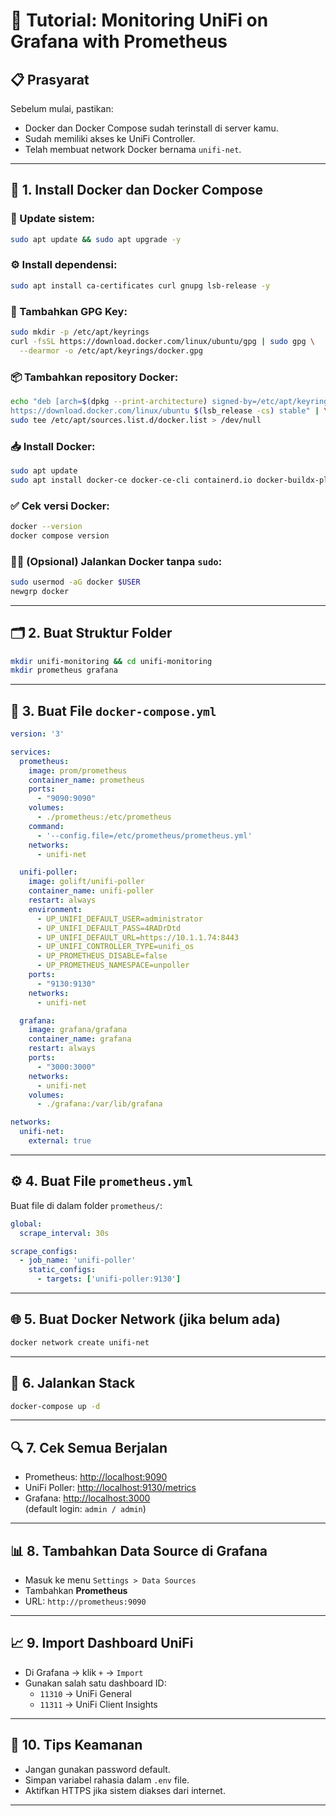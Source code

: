 # 📘 Tutorial: Monitoring UniFi on Grafana with Prometheus 

## 📋 Prasyarat
Sebelum mulai, pastikan:
- Docker dan Docker Compose sudah terinstall di server kamu.
- Sudah memiliki akses ke UniFi Controller.
- Telah membuat network Docker bernama `unifi-net`.

---

## 🐳 1. Install Docker dan Docker Compose

### 🔄 Update sistem:
```bash
sudo apt update && sudo apt upgrade -y
```

### ⚙️ Install dependensi:
```bash
sudo apt install ca-certificates curl gnupg lsb-release -y
```

### 🔐 Tambahkan GPG Key:
```bash
sudo mkdir -p /etc/apt/keyrings
curl -fsSL https://download.docker.com/linux/ubuntu/gpg | sudo gpg \
  --dearmor -o /etc/apt/keyrings/docker.gpg
```

### 📦 Tambahkan repository Docker:
```bash
echo "deb [arch=$(dpkg --print-architecture) signed-by=/etc/apt/keyrings/docker.gpg] \
https://download.docker.com/linux/ubuntu $(lsb_release -cs) stable" | \
sudo tee /etc/apt/sources.list.d/docker.list > /dev/null
```

### 📥 Install Docker:
```bash
sudo apt update
sudo apt install docker-ce docker-ce-cli containerd.io docker-buildx-plugin docker-compose-plugin -y
```

### ✅ Cek versi Docker:
```bash
docker --version
docker compose version
```

### 🙋‍♂️ (Opsional) Jalankan Docker tanpa `sudo`:
```bash
sudo usermod -aG docker $USER
newgrp docker
```

---

## 🗂️ 2. Buat Struktur Folder
```bash
mkdir unifi-monitoring && cd unifi-monitoring
mkdir prometheus grafana
```

---

## 📝 3. Buat File `docker-compose.yml`

```yaml
version: '3'

services:
  prometheus:
    image: prom/prometheus
    container_name: prometheus
    ports:
      - "9090:9090"
    volumes:
      - ./prometheus:/etc/prometheus
    command:
      - '--config.file=/etc/prometheus/prometheus.yml'
    networks:
      - unifi-net

  unifi-poller:
    image: golift/unifi-poller
    container_name: unifi-poller
    restart: always
    environment:
      - UP_UNIFI_DEFAULT_USER=administrator
      - UP_UNIFI_DEFAULT_PASS=4RADrDtd
      - UP_UNIFI_DEFAULT_URL=https://10.1.1.74:8443
      - UP_UNIFI_CONTROLLER_TYPE=unifi_os
      - UP_PROMETHEUS_DISABLE=false
      - UP_PROMETHEUS_NAMESPACE=unpoller
    ports:
      - "9130:9130"
    networks:
      - unifi-net

  grafana:
    image: grafana/grafana
    container_name: grafana
    restart: always
    ports:
      - "3000:3000"
    networks:
      - unifi-net
    volumes:
      - ./grafana:/var/lib/grafana

networks:
  unifi-net:
    external: true
```

---

## ⚙️ 4. Buat File `prometheus.yml`

Buat file di dalam folder `prometheus/`:

```yaml
global:
  scrape_interval: 30s

scrape_configs:
  - job_name: 'unifi-poller'
    static_configs:
      - targets: ['unifi-poller:9130']
```

---

## 🌐 5. Buat Docker Network (jika belum ada)

```bash
docker network create unifi-net
```

---

## 🚀 6. Jalankan Stack

```bash
docker-compose up -d
```

---

## 🔍 7. Cek Semua Berjalan

- Prometheus: [http://localhost:9090](http://localhost:9090)  
- UniFi Poller: [http://localhost:9130/metrics](http://localhost:9130/metrics)  
- Grafana: [http://localhost:3000](http://localhost:3000)  
  (default login: `admin / admin`)

---

## 📊 8. Tambahkan Data Source di Grafana

- Masuk ke menu `Settings > Data Sources`
- Tambahkan **Prometheus**
- URL: `http://prometheus:9090`

---

## 📈 9. Import Dashboard UniFi

- Di Grafana → klik `+` → `Import`
- Gunakan salah satu dashboard ID:
  - `11310` → UniFi General
  - `11311` → UniFi Client Insights

---

## 🔐 10. Tips Keamanan

- Jangan gunakan password default.
- Simpan variabel rahasia dalam `.env` file.
- Aktifkan HTTPS jika sistem diakses dari internet.

---

